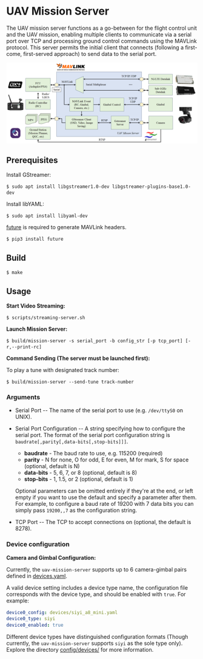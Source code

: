 # UAV Mission Server

The UAV mission server functions as a go-between for the flight control unit and the UAV mission,
enabling multiple clients to communicate via a serial port over TCP and processing ground control commands using the MAVLink protocol.
This server permits the initial client that connects (following a first-come, first-served approach) to send data to the serial port.

![architecture diagram](docs/arch.png?raw=true)

## Prerequisites

Install GStreamer:
```shell
$ sudo apt install libgstreamer1.0-dev libgstreamer-plugins-base1.0-dev
```

Install libYAML:
```shell
$ sudo apt install libyaml-dev
```

[future](https://pypi.org/project/future/) is required to generate MAVLink headers.
```shell
$ pip3 install future
```

## Build

```shell
$ make
```

## Usage

**Start Video Streaming:**

```shell
$ scripts/streaming-server.sh
```

**Launch Mission Server:**

```shell
$ build/mission-server -s serial_port -b config_str [-p tcp_port] [-r,--print-rc]
```

**Command Sending (The server must be launched first):**

To play a tune with designated track number:

```shell
$ build/mission-server --send-tune track-number
```

### Arguments

* Serial Port -- The name of the serial port to use (e.g. `/dev/ttyS0` on UNIX).

* Serial Port Configuration -- A string specifying how to configure the serial port. The format of
    the serial port configuration string is `baudrate[,parity[,data-bits[,stop-bits]]]`.

    * **baudrate** - The baud rate to use, e.g. 115200 (required)
    * **parity** - N for none, O for odd, E for even, M for mark, S for space (optional, default is N)
    * **data-bits** - 5, 6, 7, or 8 (optional, default is 8)
    * **stop-bits** - 1, 1.5, or 2 (optional, default is 1)

    Optional parameters can be omitted entirely if they're at the end, or left empty if you want to use
    the default and specify a parameter after them. For example, to configure a baud rate of 19200 with 7
    data bits you can simply pass `19200,,7` as the configuration string.

* TCP Port -- The TCP to accept connections on (optional, the default is 8278).

### Device configuration

**Camera and Gimbal Configuration:**

Currently, the `uav-mission-server` supports up to 6 camera-gimbal pairs defined in [devices.yaml](https://github.com/shengwen-tw/uav-mission-server/blob/master/configs/devices.yaml).

A valid device setting includes a device type name, the configuration file corresponds with the device type, and should be enabled with `true`. For example:

```yaml
device0_config: devices/siyi_a8_mini.yaml
device0_type: siyi
device0_enabled: true
```

Different device types have distinguished configuration formats (Though currently, the `uav-mission-server` supports `siyi` as the sole type only). Explore the directory [config/devices/](https://github.com/shengwen-tw/uav-mission-server/tree/master/configs/devices) for more information.
